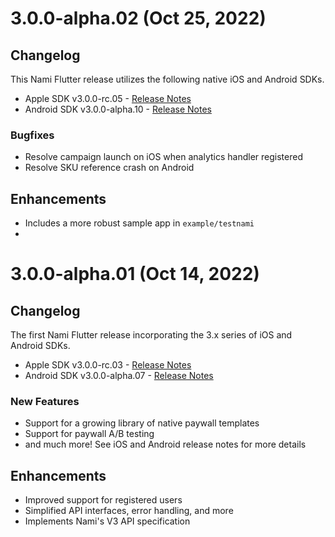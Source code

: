 # 3.0.0-alpha.02 (Oct 25, 2022)

## Changelog

This Nami Flutter release utilizes the following native iOS and Android SDKs.

- Apple SDK v3.0.0-rc.05 - [Release Notes](https://github.com/namiml/nami-apple/wiki/Nami-SDK-Early-Access-Releases#v300-rc05-oct-25-2022)
- Android SDK v3.0.0-alpha.10 - [Release Notes](https://github.com/namiml/nami-android/wiki/Nami-SDK-Early-Access-Releases#v300-alpha10-october-25-2022)

### Bugfixes

- Resolve campaign launch on iOS when analytics handler registered
- Resolve SKU reference crash on Android

## Enhancements

- Includes a more robust sample app in `example/testnami`
- 

# 3.0.0-alpha.01 (Oct 14, 2022)

## Changelog

The first Nami Flutter release incorporating the 3.x series of iOS and Android SDKs.

- Apple SDK v3.0.0-rc.03 - [Release Notes](https://github.com/namiml/nami-apple/wiki/Nami-SDK-Early-Access-Releases#v300-rc03-sep-30-2022)
- Android SDK v3.0.0-alpha.07 - [Release Notes](https://github.com/namiml/nami-android/wiki/Nami-SDK-Early-Access-Releases#v300-alpha07-september-30-2022)

### New Features

- Support for a growing library of native paywall templates
- Support for paywall A/B testing
- and much more!  See iOS and Android release notes for more details

## Enhancements

- Improved support for registered users
- Simplified API interfaces, error handling, and more
- Implements Nami's V3 API specification
